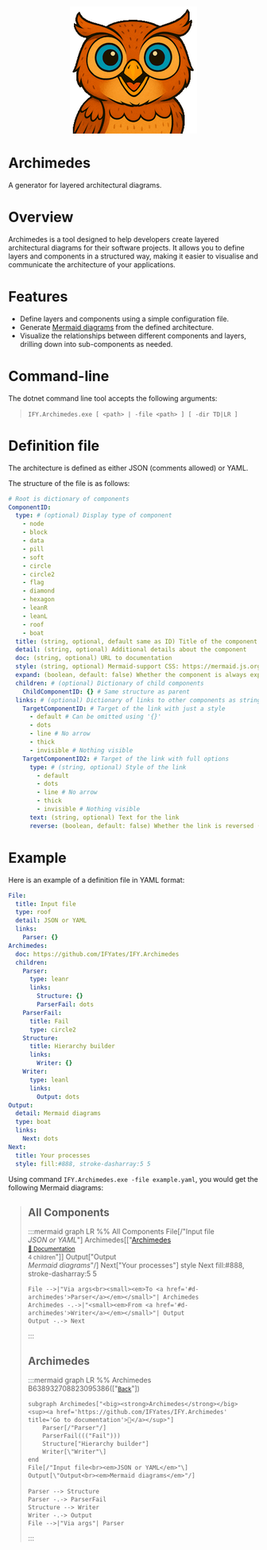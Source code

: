 ﻿<div align="center">

![Archimedes](archimedes-256.png)

</div>

# Archimedes
A generator for layered architectural diagrams.

# Overview
Archimedes is a tool designed to help developers create layered architectural diagrams for their software projects. It allows you to define layers and components in a structured way, making it easier to visualise and communicate the architecture of your applications.

# Features
- Define layers and components using a simple configuration file.
- Generate [Mermaid diagrams](https://mermaid.js.org) from the defined architecture.
- Visualize the relationships between different components and layers, drilling down into sub-components as needed.

# Command-line
The dotnet command line tool accepts the following arguments:
> `IFY.Archimedes.exe [ <path> | -file <path> ] [ -dir TD|LR ]`

# Definition file
The architecture is defined as either JSON (comments allowed) or YAML.

The structure of the file is as follows:
```yaml
# Root is dictionary of components
ComponentID:
  type: # (optional) Display type of component
    - node
    - block
    - data
    - pill
    - soft
    - circle
    - circle2
    - flag
    - diamond
    - hexagon
    - leanR
    - leanL
    - roof
    - boat
  title: (string, optional, default same as ID) Title of the component
  detail: (string, optional) Additional details about the component
  doc: (string, optional) URL to documentation
  style: (string, optional) Mermaid-support CSS: https://mermaid.js.org/syntax/flowchart.html#styling-a-node
  expand: (boolean, default: false) Whether the component is always expanded
  children: # (optional) Dictionary of child components
    ChildComponentID: {} # Same structure as parent
  links: # (optional) Dictionary of links to other components as string or object
    TargetComponentID: # Target of the link with just a style
      - default # Can be omitted using '{}'
      - dots
      - line # No arrow
      - thick
      - invisible # Nothing visible
    TargetComponentID2: # Target of the link with full options
      type: # (string, optional) Style of the link
        - default
        - dots
        - line # No arrow
        - thick
        - invisible # Nothing visible
      text: (string, optional) Text for the link
      reverse: (boolean, default: false) Whether the link is reversed (target to source)
```

# Example
Here is an example of a definition file in YAML format:
```yaml
File:
  title: Input file
  type: roof
  detail: JSON or YAML
  links:
    Parser: {}
Archimedes:
  doc: https://github.com/IFYates/IFY.Archimedes
  children:
    Parser:
      type: leanr
      links:
        Structure: {}
        ParserFail: dots
    ParserFail:
      title: Fail
      type: circle2
    Structure:
      title: Hierarchy builder
      links:
        Writer: {}
    Writer:
      type: leanl
      links:
        Output: dots
Output:
  detail: Mermaid diagrams
  type: boat
  links:
    Next: dots
Next:
  title: Your processes
  style: fill:#888, stroke-dasharray:5 5
```

Using command `IFY.Archimedes.exe -file example.yaml`, you would get the following Mermaid diagrams:

<span id="root-d"></span>
> ## All Components
> 
> :::mermaid
> graph LR
> %% All Components
>     File[/"Input file<br><em>JSON or YAML</em>"\]
>     Archimedes[["<a href='#d-archimedes' title='Expand node'>Archimedes</a><br><small><a href='https://github.com/IFYates/IFY.Archimedes' title='Go to documentation'>📖 Documentation</a></small><br><small>4 children</small>"]]
>     Output[\"Output<br><em>Mermaid diagrams</em>"/]
>     Next["Your processes"]
>     style Next fill:#888, stroke-dasharray:5 5
> 
>     File -->|"Via args<br><small><em>To <a href='#d-archimedes'>Parser</a></em></small>"| Archimedes
>     Archimedes -.->|"<small><em>From <a href='#d-archimedes'>Writer</a></em></small>"| Output
>     Output -.-> Next
> :::
> 
> <span id="d-archimedes"></span>
> ## Archimedes
> 
> :::mermaid
> graph LR
> %% Archimedes
>     B638932708823095386(["<small><a href='#root-d'>Back</a></small>"])
> 
>     subgraph Archimedes["<big><strong>Archimedes</strong></big> <sup><a href='https://github.com/IFYates/IFY.Archimedes' title='Go to documentation'>📖</a></sup>"]
>         Parser[/"Parser"/]
>         ParserFail((("Fail")))
>         Structure["Hierarchy builder"]
>         Writer[\"Writer"\]
>     end
>     File[/"Input file<br><em>JSON or YAML</em>"\]
>     Output[\"Output<br><em>Mermaid diagrams</em>"/]
> 
>     Parser --> Structure
>     Parser -.-> ParserFail
>     Structure --> Writer
>     Writer -.-> Output
>     File -->|"Via args"| Parser
> :::